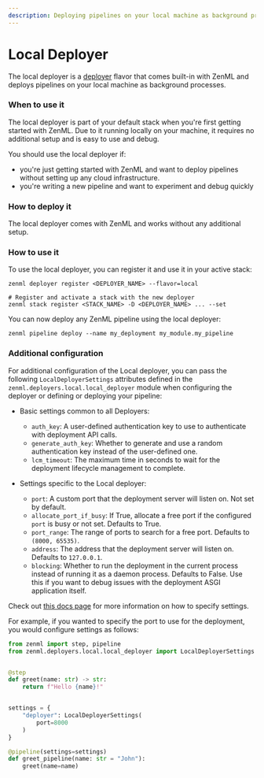 ```yaml
---
description: Deploying pipelines on your local machine as background processes.
---
```


# Local Deployer

The local deployer is a [deployer](./) flavor that comes built-in with ZenML and deploys pipelines on your local machine as background processes.

### When to use it

The local deployer is part of your default stack when you're first getting started with ZenML. Due to it running locally on your machine, it requires no additional setup and is easy to use and debug.

You should use the local deployer if:

* you're just getting started with ZenML and want to deploy pipelines without setting up any cloud infrastructure.
* you're writing a new pipeline and want to experiment and debug quickly

### How to deploy it

The local deployer comes with ZenML and works without any additional setup.

### How to use it

To use the local deployer, you can register it and use it in your active stack:

```shell
zenml deployer register <DEPLOYER_NAME> --flavor=local

# Register and activate a stack with the new deployer
zenml stack register <STACK_NAME> -D <DEPLOYER_NAME> ... --set
```

You can now deploy any ZenML pipeline using the local deployer:

```shell
zenml pipeline deploy --name my_deployment my_module.my_pipeline
```
### Additional configuration

For additional configuration of the Local deployer, you can pass the following `LocalDeployerSettings` attributes defined in the `zenml.deployers.local.local_deployer` module when configuring the deployer or defining or deploying your pipeline:

* Basic settings common to all Deployers:

  * `auth_key`: A user-defined authentication key to use to authenticate with deployment API calls.
  * `generate_auth_key`: Whether to generate and use a random authentication key instead of the user-defined one.
  * `lcm_timeout`: The maximum time in seconds to wait for the deployment lifecycle management to complete.

* Settings specific to the Local deployer:

  * `port`: A custom port that the deployment server will listen on. Not set by default.
  * `allocate_port_if_busy`: If True, allocate a free port if the configured `port` is busy or not set. Defaults to True.
  * `port_range`: The range of ports to search for a free port. Defaults to `(8000, 65535)`.
  * `address`: The address that the deployment server will listen on. Defaults to `127.0.0.1`.
  * `blocking`: Whether to run the deployment in the current process instead of running it as a daemon process. Defaults to False. Use this if you want to debug issues with the deployment ASGI application itself.

Check out [this docs page](https://docs.zenml.io/concepts/steps_and_pipelines/configuration) for more information on how to specify settings.

For example, if you wanted to specify the port to use for the deployment, you would configure settings as follows:

```python
from zenml import step, pipeline
from zenml.deployers.local.local_deployer import LocalDeployerSettings


@step
def greet(name: str) -> str:
    return f"Hello {name}!"


settings = {
    "deployer": LocalDeployerSettings(
        port=8000
    )
}

@pipeline(settings=settings)
def greet_pipeline(name: str = "John"):
    greet(name=name)
```
